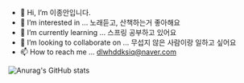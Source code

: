 - 👋 Hi, I’m 이종안입니다.
- 👀 I’m interested in ... 노래듣고, 산책하는거 좋아해요
- 🌱 I’m currently learning ... 스프링 공부하고 있어요 
- 💞️ I’m looking to collaborate on ... 무섭지 않은 사람이랑 일하고 싶어요
- 📫 How to reach me ... dlwhddksiq@naver.com


![Anurag's GitHub stats](https://github-readme-stats.vercel.app/api?username=LeeJongAnn&&show_icons=true&theme=cobalt)

